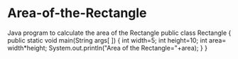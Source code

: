 # Area-of-the-Rectangle
Java program to calculate the area of the Rectangle
public class Rectangle
{
    public static void main(String args[ ])
        {
            int width=5;
            int height=10;
            int area= width*height;
                  System.out.println("Area of the Rectangle="+area);
         }
}
